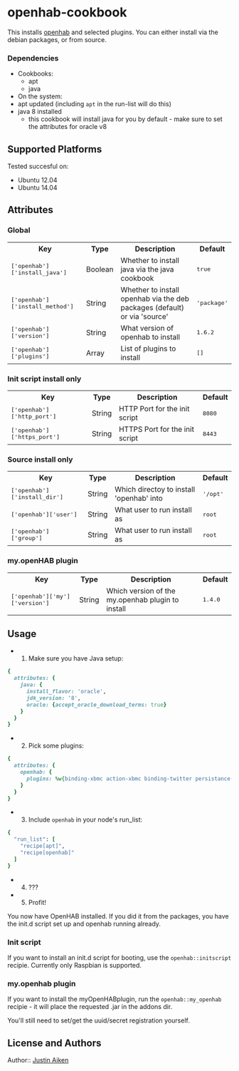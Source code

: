 # openhab-cookbook

This installs [openhab](http://www.openhab.org/) and selected plugins.  You can either install via the debian packages, or from source.

### Dependencies

- Cookbooks:
  - apt
  - java
- On the system:
 - apt updated (including `apt` in the run-list will do this)
 - java 8 installed
   - this cookbook will install java for you by default - make sure to set the attributes for oracle v8

## Supported Platforms

Tested succesful on:

- Ubuntu 12.04
- Ubuntu 14.04

## Attributes

### Global

<table>
  <tr>
    <th>Key</th>
    <th>Type</th>
    <th>Description</th>
    <th>Default</th>
  </tr>
  <tr>
    <td><tt>['openhab']['install_java']</tt></td>
    <td>Boolean</td>
    <td>Whether to install java via the java cookbook</td>
    <td><tt>true</tt></td>
  </tr>
  <tr>
    <td><tt>['openhab']['install_method']</tt></td>
    <td>String</td>
    <td>Whether to install openhab via the deb packages (default) or via 'source'</td>
    <td><tt>'package'</tt></td>
  </tr>
  <tr>
    <td><tt>['openhab']['version']</tt></td>
    <td>String</td>
    <td>What version of openhab to install</td>
    <td><tt>1.6.2</tt></td>
  </tr>
  <tr>
    <td><tt>['openhab']['plugins']</tt></td>
    <td>Array</td>
    <td>List of plugins to install</td>
    <td><tt>[]</tt></td>
  </tr>
</table>

### Init script install only

<table>
  <tr>
    <th>Key</th>
    <th>Type</th>
    <th>Description</th>
    <th>Default</th>
  </tr>
  <tr>
    <td><tt>['openhab']['http_port']</tt></td>
    <td>String</td>
    <td>HTTP Port for the init script</td>
    <td><tt>8080</tt></td>
  </tr>
  <tr>
    <td><tt>['openhab']['https_port']</tt></td>
    <td>String</td>
    <td>HTTPS Port for the init script</td>
    <td><tt>8443</tt></td>
  </tr>
</table>

### Source install only

<table>
  <tr>
    <th>Key</th>
    <th>Type</th>
    <th>Description</th>
    <th>Default</th>
  </tr>
  <tr>
    <td><tt>['openhab']['install_dir']</tt></td>
    <td>String</td>
    <td>Which directoy to install 'openhab' into</td>
    <td><tt>'/opt'</tt></td>
  </tr>
  <tr>
    <td><tt>['openhab']['user']</tt></td>
    <td>String</td>
    <td>What user to run install as</td>
    <td><tt>root</tt></td>
  </tr>
  <tr>
    <td><tt>['openhab']['group']</tt></td>
    <td>String</td>
    <td>What user to run install as</td>
    <td><tt>root</tt></td>
  </tr>
</table>

### my.openHAB plugin

<table>
  <tr>
    <th>Key</th>
    <th>Type</th>
    <th>Description</th>
    <th>Default</th>
  </tr>
  <tr>
    <td><tt>['openhab']['my']['version']</tt></td>
    <td>String</td>
    <td>Which version of the my.openhab plugin to install</td>
    <td><tt>1.4.0</tt></td>
  </tr>
</table>

## Usage

- 1. Make sure you have Java setup:

```ruby
{
  attributes: {
    java: {
      install_flavor: 'oracle',
      jdk_version: '8',
      oracle: {accept_oracle_download_terms: true}
    }
  }
}
```

- 2. Pick some plugins:

```ruby
{
  attributes: {
    openhab: {
      plugins: %w{binding-xbmc action-xbmc binding-twitter persistance-mysql}
    }
  }
}
```

- 3. Include `openhab` in your node's run_list:

```ruby
{
  "run_list": [
    "recipe[apt]",
    "recipe[openhab]"
  ]
}
```

- 4. ???
- 5. Profit!

You now have OpenHAB installed.  If you did it from the packages, you have the init.d script set up and openhab running already.

### Init script

If you want to install an init.d script for booting, use the `openhab::initscript` recipie.  Currently only Raspbian is supported.

### my.openhab plugin

If you want to install the myOpenHABplugin, run the `openhab::my_openhab` recipie - it will place the requested .jar in the addons dir.

You'll still need to set/get the uuid/secret registration yourself.

## License and Authors

Author:: [Justin Aiken](https://github.com/JustinAiken)
